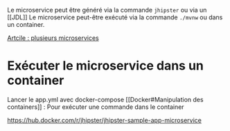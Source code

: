 
Le microservice peut être généré via la commande `jhipster` ou via un [[JDL]]
Le microservice peut-être exécuté via la commande `./mvnw` ou dans un container.

[Artcile : plusieurs microservices](http://stytex.de/blog/2016/03/25/jhipster3-microservice-tutorial/)
# Exécuter le microservice dans un container

Lancer le app.yml avec docker-compose
[[Docker#Manipulation des containers]] : Pour exécuter une commande dans le container


https://hub.docker.com/r/jhipster/jhipster-sample-app-microservice

